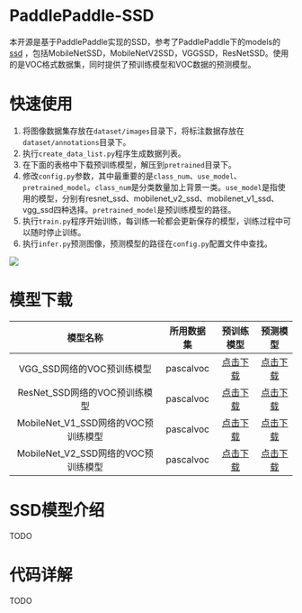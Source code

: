 # PaddlePaddle-SSD
本开源是基于PaddlePaddle实现的SSD，参考了PaddlePaddle下的models的[ssd](https://github.com/PaddlePaddle/models/tree/release/1.6/PaddleCV/ssd) ，包括MobileNetSSD，MobileNetV2SSD，VGGSSD，ResNetSSD。使用的是VOC格式数据集，同时提供了预训练模型和VOC数据的预测模型。

# 快速使用
1. 将图像数据集存放在`dataset/images`目录下，将标注数据存放在`dataset/annotations`目录下。
2. 执行`create_data_list.py`程序生成数据列表。
3. 在下面的表格中下载预训练模型，解压到`pretrained`目录下。
4. 修改`config.py`参数，其中最重要的是`class_num`、`use_model`、`pretrained_model`。`class_num`是分类数量加上背景一类。`use_model`是指使用的模型，分别有resnet_ssd、mobilenet_v2_ssd、mobilenet_v1_ssd、vgg_ssd四种选择。`pretrained_model`是预训练模型的路径。
5. 执行`train.py`程序开始训练，每训练一轮都会更新保存的模型，训练过程中可以随时停止训练。
6. 执行`infer.py`预测图像，预测模型的路径在`config.py`配置文件中查找。

![](https://s1.ax1x.com/2020/05/29/tncEHH.jpg)


# 模型下载

| 模型名称 | 所用数据集 | 预训练模型 | 预测模型 |
| :---: | :---: | :---: | :---: |
| VGG_SSD网络的VOC预训练模型 | pascalvoc | [点击下载](https://resource.doiduoyi.com/#734q63k) | [点击下载](https://resource.doiduoyi.com/#w84qc89) |
| ResNet_SSD网络的VOC预训练模型 | pascalvoc | [点击下载](https://resource.doiduoyi.com/#cuyggu7) | [点击下载](https://resource.doiduoyi.com/#a0o1u4k) |
| MobileNet_V1_SSD网络的VOC预训练模型 | pascalvoc | [点击下载](https://resource.doiduoyi.com/#aum9kao) | [点击下载](https://resource.doiduoyi.com/#y86w98i) |
| MobileNet_V2_SSD网络的VOC预训练模型 | pascalvoc | [点击下载](https://resource.doiduoyi.com/#g1uqo28) | [点击下载](https://resource.doiduoyi.com/#6o5kiay) |


# SSD模型介绍
TODO


# 代码详解
TODO
